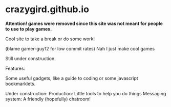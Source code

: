# crazygird.github.io

**Attention! games were removed since this site was not meant for people to use to play games.**

Cool site to take a break or do some work!


(blame gamer-guy12 for low commit rates)
Nah I just make cool games


Still under construction.

Features:


Some useful gadgets, like a guide to coding or some javascript bookmarklets.

Under construction:
Production: Little tools to help you do things
Messaging system: A friendly (hopefully) chatroom!
